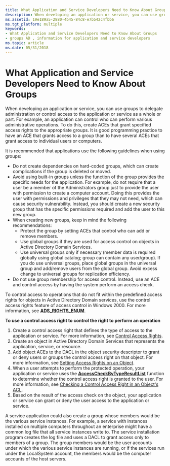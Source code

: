 ```yaml
---
title: What Application and Service Developers Need to Know About Groups
description: When developing an application or service, you can use groups to delegate administration or control access to the application or service as a whole or part.
ms.assetid: 19e189a5-2880-4b45-84c8-e7b542c4fbb6
ms.tgt_platform: multiple
keywords:
- What Application and Service Developers Need to Know About Groups
- groups AD , information for application and service developers
ms.topic: article
ms.date: 05/31/2018
---
```


# What Application and Service Developers Need to Know About Groups

When developing an application or service, you can use groups to delegate administration or control access to the application or service as a whole or part. For example, an application can control who can perform various administrative operations. To do this, create ACEs that grant specified access rights to the appropriate groups. It is good programming practice to have an ACE that grants access to a group than to have several ACEs that grant access to individual users or computers.

It is recommended that applications use the following guidelines when using groups:

-   Do not create dependencies on hard-coded groups, which can create complications if the group is deleted or moved.
-   Avoid using built-in groups unless the function of the group provides the specific needs for the application. For example, do not require that a user be a member of the Administrators group just to provide the user with permission to create a computer account. Doing this provides the user with permissions and privileges that they may not need, which can cause security vulnerability. Instead, you should create a new security group that has the specific permissions required and add the user to this new group.
-   When creating new groups, keep in mind the following recommendations:
    -   Protect the group by setting ACEs that control who can add or remove members.
    -   Use global groups if they are used for access control on objects in Active Directory Domain Services.
    -   Use universal groups only if necessary (member data is required globally using global catalog; group can contain any user/group). If you do use universal groups, place global groups in the universal group and add/remove users from the global group. Avoid excess change to universal groups for replication efficiency.
-   Do not use group membership for access control. Instead, use an ACE and control access by having the system perform an access check.

To control access to operations that do not fit within the predefined access rights for objects in Active Directory Domain services, use the control access rights feature of access control in Windows 2000. For more information, see [**ADS\_RIGHTS\_ENUM**](https://docs.microsoft.com/windows/win32/api/iads/ne-iads-ads_rights_enum).

**To use a control access right to control the right to perform an operation**

1.  Create a control access right that defines the type of access to the application or service. For more information, see [Control Access Rights](control-access-rights.md).
2.  Create an object in Active Directory Domain Services that represents the application, service, or resource.
3.  Add object ACEs to the DACL in the object security descriptor to grant or deny users or groups the control access right on that object. For more information, see [Setting Access Rights on an Object](setting-access-rights-on-an-object.md).
4.  When a user attempts to perform the protected operation, your application or service uses the [**AccessCheckByTypeResultList**](https://docs.microsoft.com/windows/desktop/api/securitybaseapi/nf-securitybaseapi-accesscheckbytyperesultlist) function to determine whether the control access right is granted to the user. For more information, see [Checking a Control Access Right in an Object's ACL](checking-a-control-access-right-in-an-objectampaposs-acl.md).
5.  Based on the result of the access check on the object, your application or service can grant or deny the user access to the application or service.

A service application could also create a group whose members would be the various service instances. For example, a service with instances installed on multiple computers throughout an enterprise might have a common log file that all service instances write to. The service installation program creates the log file and uses a DACL to grant access only to members of a group. The group members would be the user accounts under which the various service instances are running, or if the services run under the LocalSystem account, the members would be the computer accounts of the host servers.

 

 




